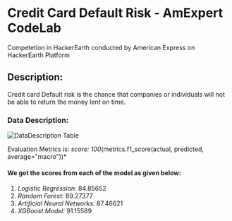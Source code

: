 # Credit Card Default Risk - AmExpert CodeLab
 Competetion in HackerEarth conducted by American Express on HackerEarth Platform
<br>
## Description:
Credit card Default risk is the chance that companies or individuals will not be able to return the money lent on time.

### Data Description:
![DataDescription Table](https://user-images.githubusercontent.com/87663244/147392350-2509c716-1814-401b-83bd-fe7b311d5649.png)

Evaluation Metrics is:
*score: 100*(metrics.f1_score(actual, predicted, average="macro"))*

#### We got the scores from each of the model as given below:
1. <i>Logistic Regression:</i> 84.85652
2. <i>Random Forest:</i> 89.27377
3. <i>Artificial Neural Networks:</i> 87.46621
4. <i>XGBoost Model:</i> 91.15589
